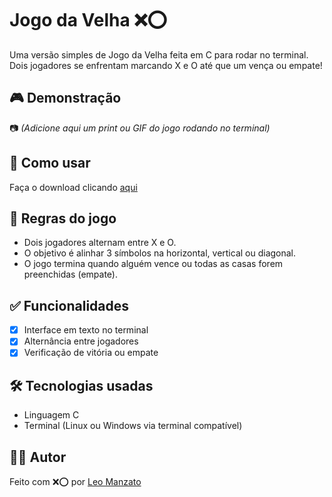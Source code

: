 # Jogo da Velha ❌⭕

Uma versão simples de Jogo da Velha feita em C para rodar no terminal. Dois jogadores se enfrentam marcando X e O até que um vença ou empate!

## 🎮 Demonstração

📷 *(Adicione aqui um print ou GIF do jogo rodando no terminal)*

## 🚀 Como usar

Faça o download clicando [aqui]()

## 🧠 Regras do jogo

- Dois jogadores alternam entre X e O.
- O objetivo é alinhar 3 símbolos na horizontal, vertical ou diagonal.
- O jogo termina quando alguém vence ou todas as casas forem preenchidas (empate).

## ✅ Funcionalidades

- [x] Interface em texto no terminal
- [x] Alternância entre jogadores
- [x] Verificação de vitória ou empate

## 🛠 Tecnologias usadas

- Linguagem C
- Terminal (Linux ou Windows via terminal compatível)

## 👨‍💻 Autor

Feito com ❌⭕ por [Leo Manzato](https://github.com/leomzto)
